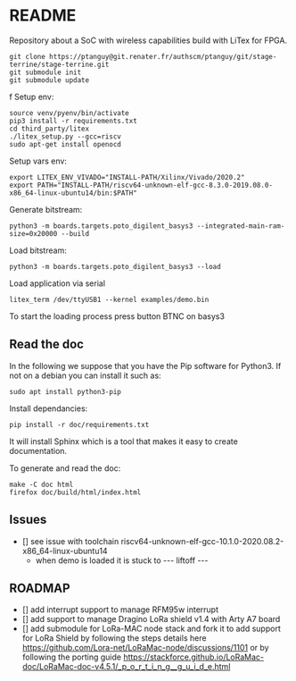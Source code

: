 # README

Repository about a SoC with wireless capabilities build with LiTex for FPGA.

```
git clone https://ptanguy@git.renater.fr/authscm/ptanguy/git/stage-terrine/stage-terrine.git
git submodule init
git submodule update
```


f
Setup env:

```
source venv/pyenv/bin/activate
pip3 install -r requirements.txt
cd third_party/litex
./litex_setup.py --gcc=riscv
sudo apt-get install openocd
```

Setup vars env:
```
export LITEX_ENV_VIVADO="INSTALL-PATH/Xilinx/Vivado/2020.2"                       
export PATH="INSTALL-PATH/riscv64-unknown-elf-gcc-8.3.0-2019.08.0-x86_64-linux-ubuntu14/bin:$PATH"
```

Generate bitstream:

```
python3 -m boards.targets.poto_digilent_basys3 --integrated-main-ram-size=0x20000 --build 
```

Load bitstream:
```
python3 -m boards.targets.poto_digilent_basys3 --load 
```

Load application via serial
```
litex_term /dev/ttyUSB1 --kernel examples/demo.bin
```

To start the loading process press button BTNC on basys3


## Read the doc

In the following we suppose that you have the Pip software for Python3.
If not on a debian you can install it such as:

```
sudo apt install python3-pip
```

Install dependancies:

```
pip install -r doc/requirements.txt
```

It will install Sphinx which is a tool that makes it easy to create
documentation.

To generate and read the doc:

```
make -C doc html
firefox doc/build/html/index.html
```

## Issues

* [] see issue with toolchain riscv64-unknown-elf-gcc-10.1.0-2020.08.2-x86_64-linux-ubuntu14
    * when demo is loaded it is stuck to --- liftoff ---
    
## ROADMAP
 
* [] add interrupt support to manage RFM95w interrupt
* [] add support to manage Dragino LoRa shield v1.4 with Arty A7 board
* [] add submodule for LoRa-MAC node stack and fork it to  add support for LoRa
  Shield by following the steps details here https://github.com/Lora-net/LoRaMac-node/discussions/1101
  or by following the porting guide https://stackforce.github.io/LoRaMac-doc/LoRaMac-doc-v4.5.1/_p_o_r_t_i_n_g__g_u_i_d_e.html


